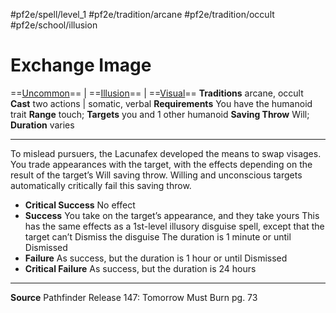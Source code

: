 #pf2e/spell/level_1 #pf2e/tradition/arcane #pf2e/tradition/occult #pf2e/school/illusion 
# Exchange Image
==[Uncommon](Uncommon.md)== | ==[Illusion](Illusion.md)== | ==[Visual](Visual.md)==
**Traditions** arcane, occult
**Cast** two actions | somatic, verbal
**Requirements** You have the humanoid trait
**Range** touch; **Targets** you and 1 other humanoid
**Saving Throw** Will; **Duration** varies

---
To mislead pursuers, the Lacunafex developed the means to swap visages. You trade appearances with the target, with the effects depending on the result of the target’s Will saving throw. Willing and unconscious targets automatically critically fail this saving throw.

- **Critical Success** No effect
- **Success** You take on the target’s appearance, and they take yours This has the same effects as a 1st-level illusory disguise spell, except that the target can’t Dismiss the disguise The duration is 1 minute or until Dismissed
- **Failure** As success, but the duration is 1 hour or until Dismissed
- **Critical Failure** As success, but the duration is 24 hours

---
**Source** Pathfinder Release 147: Tomorrow Must Burn pg. 73